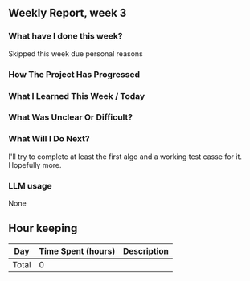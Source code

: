 ## Weekly Report, week 3

### What have I done this week?

Skipped this week due personal reasons

### How The Project Has Progressed

### What I Learned This Week / Today

### What Was Unclear Or Difficult?

### What Will I Do Next?

I'll try to complete at least the first algo and a working test casse for it. Hopefully more.

### LLM usage

None

## Hour keeping

| Day   | Time Spent (hours) | Description |
| ----- | ------------------ | ----------- |
| Total | 0                  |             |
